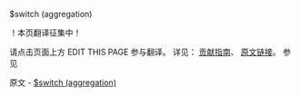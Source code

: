  $switch (aggregation)

 ！本页翻译征集中！

请点击页面上方 EDIT THIS PAGE 参与翻译。
详见：
[贡献指南]( https://github.com/JinMuInfo/MongoDB-Manual-zh/blob/master/CONTRIBUTING.md )、
[原文链接](  https://docs.mongodb.com/manual/reference/operator/aggregation/switch/  )。
 参见

原文 - [$switch (aggregation)]( https://docs.mongodb.com/manual/reference/operator/aggregation/switch/ )


